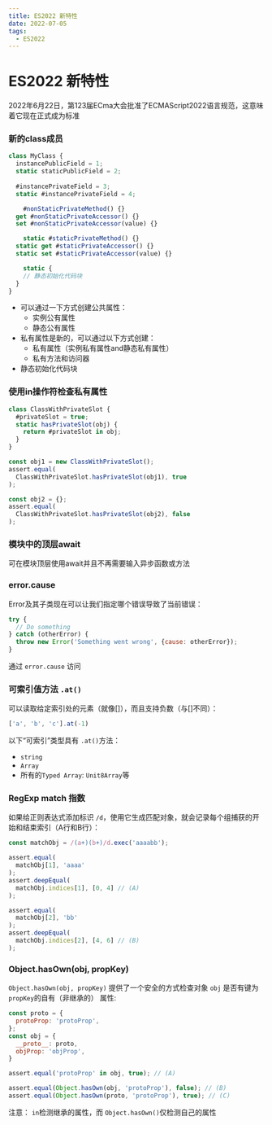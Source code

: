 ```yaml
---
title: ES2022 新特性
date: 2022-07-05
tags:
  - ES2022
---
```

# ES2022 新特性

2022年6月22日，第123届ECma大会批准了ECMAScript2022语言规范，这意味着它现在正式成为标准
### 新的class成员

```js
class MyClass {
  instancePublicField = 1;
  static staticPublicField = 2;
  
  #instancePrivateField = 3;
  static #instancePrivateField = 4;

	#nonStaticPrivateMethod() {}
  get #nonStaticPrivateAccessor() {}
  set #nonStaticPrivateAccessor(value) {}

	static #staticPrivateMethod() {}
  static get #staticPrivateAccessor() {}
  static set #staticPrivateAccessor(value) {}

	static {
    // 静态初始化代码块
  }
}
```



- 可以通过一下方式创建公共属性：
    -  实例公有属性
    - 静态公有属性
- 私有属性是新的，可以通过以下方式创建：
    - 私有属性（实例私有属性and静态私有属性）
    - 私有方法和访问器
- 静态初始化代码块



### 使用in操作符检查私有属性

```js
class ClassWithPrivateSlot {
  #privateSlot = true;
  static hasPrivateSlot(obj) {
    return #privateSlot in obj;
  }
}

const obj1 = new ClassWithPrivateSlot();
assert.equal(
  ClassWithPrivateSlot.hasPrivateSlot(obj1), true
);

const obj2 = {};
assert.equal(
  ClassWithPrivateSlot.hasPrivateSlot(obj2), false
);
```



### 模块中的顶层await

可在模块顶层使用await并且不再需要输入异步函数或方法



### error.cause

Error及其子类现在可以让我们指定哪个错误导致了当前错误：

```js
try {
  // Do something
} catch (otherError) {
  throw new Error('Something went wrong', {cause: otherError});
}
```

通过 `error.cause` 访问



### 可索引值方法 `.at()`

可以读取给定索引处的元素（就像[]），而且支持负数（与[]不同）：

```js
['a', 'b', 'c'].at(-1)
```

以下“可索引”类型具有 `.at()`方法：

- `string`
- `Array`
- 所有的`Typed Array`: `Unit8Array`等

### RegExp match 指数

如果给正则表达式添加标识 `/d`，使用它生成匹配对象，就会记录每个组捕获的开始和结束索引（A行和B行）：

```js
const matchObj = /(a+)(b+)/d.exec('aaaabb');

assert.equal(
  matchObj[1], 'aaaa'
);
assert.deepEqual(
  matchObj.indices[1], [0, 4] // (A)
);

assert.equal(
  matchObj[2], 'bb'
);
assert.deepEqual(
  matchObj.indices[2], [4, 6] // (B)
);
```



### Object.hasOwn(obj, propKey)

`Object.hasOwn(obj, propKey)` 提供了一个安全的方式检查对象 `obj` 是否有键为 `propKey`的自有（非继承的） 属性:

```js
const proto = {
  protoProp: 'protoProp',
};
const obj = {
  __proto__: proto,
  objProp: 'objProp',
}

assert.equal('protoProp' in obj, true); // (A)

assert.equal(Object.hasOwn(obj, 'protoProp'), false); // (B)
assert.equal(Object.hasOwn(proto, 'protoProp'), true); // (C)
```

 注意： `in`检测继承的属性，而 `Object.hasOwn()`仅检测自己的属性

